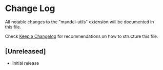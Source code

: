 # Change Log

All notable changes to the "mandel-utils" extension will be documented in this file.

Check [Keep a Changelog](http://keepachangelog.com/) for recommendations on how to structure this file.

## [Unreleased]

- Initial release